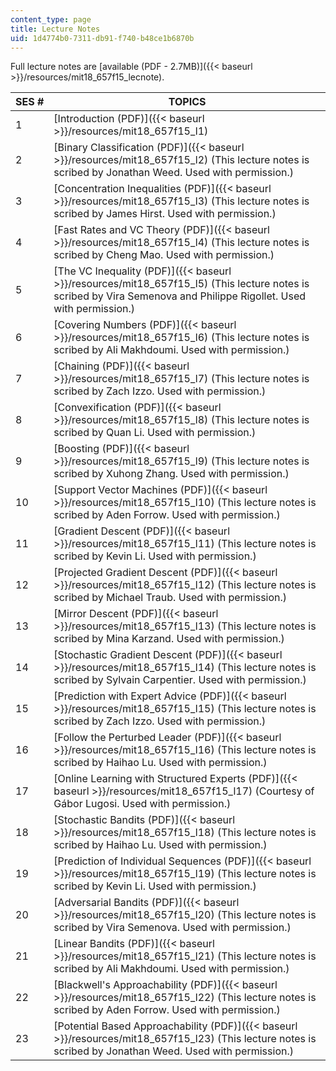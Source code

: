 ```yaml
---
content_type: page
title: Lecture Notes
uid: 1d4774b0-7311-db91-f740-b48ce1b6870b
---
```


Full lecture notes are [available (PDF - 2.7MB)]({{< baseurl >}}/resources/mit18_657f15_lecnote).

| SES # | TOPICS |
| --- | --- |
| 1 | [Introduction (PDF)]({{< baseurl >}}/resources/mit18_657f15_l1) |
| 2 | [Binary Classification (PDF)]({{< baseurl >}}/resources/mit18_657f15_l2) (This lecture notes is scribed by Jonathan Weed. Used with permission.) |
| 3 | [Concentration Inequalities (PDF)]({{< baseurl >}}/resources/mit18_657f15_l3) (This lecture notes is scribed by James Hirst. Used with permission.) |
| 4 | [Fast Rates and VC Theory (PDF)]({{< baseurl >}}/resources/mit18_657f15_l4) (This lecture notes is scribed by Cheng Mao. Used with permission.) |
| 5 | [The VC Inequality (PDF)]({{< baseurl >}}/resources/mit18_657f15_l5) (This lecture notes is scribed by Vira Semenova and Philippe Rigollet. Used with permission.) |
| 6 | [Covering Numbers (PDF)]({{< baseurl >}}/resources/mit18_657f15_l6) (This lecture notes is scribed by Ali Makhdoumi. Used with permission.) |
| 7 | [Chaining (PDF)]({{< baseurl >}}/resources/mit18_657f15_l7) (This lecture notes is scribed by Zach Izzo. Used with permission.) |
| 8 | [Convexification (PDF)]({{< baseurl >}}/resources/mit18_657f15_l8) (This lecture notes is scribed by Quan Li. Used with permission.) |
| 9 | [Boosting (PDF)]({{< baseurl >}}/resources/mit18_657f15_l9) (This lecture notes is scribed by Xuhong Zhang. Used with permission.) |
| 10 | [Support Vector Machines (PDF)]({{< baseurl >}}/resources/mit18_657f15_l10) (This lecture notes is scribed by Aden Forrow. Used with permission.) |
| 11 | [Gradient Descent (PDF)]({{< baseurl >}}/resources/mit18_657f15_l11) (This lecture notes is scribed by Kevin Li. Used with permission.) |
| 12 | [Projected Gradient Descent (PDF)]({{< baseurl >}}/resources/mit18_657f15_l12) (This lecture notes is scribed by Michael Traub. Used with permission.) |
| 13 | [Mirror Descent (PDF)]({{< baseurl >}}/resources/mit18_657f15_l13) (This lecture notes is scribed by Mina Karzand. Used with permission.) |
| 14 | [Stochastic Gradient Descent (PDF)]({{< baseurl >}}/resources/mit18_657f15_l14) (This lecture notes is scribed by Sylvain Carpentier. Used with permission.) |
| 15 | [Prediction with Expert Advice (PDF)]({{< baseurl >}}/resources/mit18_657f15_l15) (This lecture notes is scribed by Zach Izzo. Used with permission.) |
| 16 | [Follow the Perturbed Leader (PDF)]({{< baseurl >}}/resources/mit18_657f15_l16) (This lecture notes is scribed by Haihao Lu. Used with permission.) |
| 17 | [Online Learning with Structured Experts (PDF)]({{< baseurl >}}/resources/mit18_657f15_l17) (Courtesy of Gábor Lugosi. Used with permission.) |
| 18 | [Stochastic Bandits (PDF)]({{< baseurl >}}/resources/mit18_657f15_l18) (This lecture notes is scribed by Haihao Lu. Used with permission.) |
| 19 | [Prediction of Individual Sequences (PDF)]({{< baseurl >}}/resources/mit18_657f15_l19) (This lecture notes is scribed by Kevin Li. Used with permission.) |
| 20 | [Adversarial Bandits (PDF)]({{< baseurl >}}/resources/mit18_657f15_l20) (This lecture notes is scribed by Vira Semenova. Used with permission.) |
| 21 | [Linear Bandits (PDF)]({{< baseurl >}}/resources/mit18_657f15_l21) (This lecture notes is scribed by Ali Makhdoumi. Used with permission.) |
| 22 | [Blackwell's Approachability (PDF)]({{< baseurl >}}/resources/mit18_657f15_l22) (This lecture notes is scribed by Aden Forrow. Used with permission.) |
| 23 | [Potential Based Approachability (PDF)]({{< baseurl >}}/resources/mit18_657f15_l23) (This lecture notes is scribed by Jonathan Weed. Used with permission.)